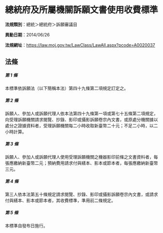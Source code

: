 # 總統府及所屬機關訴願文書使用收費標準

**法規類別**：總統＞總統府＞訴願審議目

**異動日期**：2014/06/26  

**法規網址**：https://law.moj.gov.tw/LawClass/LawAll.aspx?pcode=A0020037





## 法條
##### 第 1 條
本標準依訴願法（以下簡稱本法）第四十九條第二項規定訂定之。

##### 第 2 條
訴願人、參加人或訴願代理人依本法第四十九條第一項或第七十五條第二項規定，向受理訴願機關請求閱覽、抄錄、影印或攝影訴願卷宗內文書，或原處分機關據以處分之證據資料者，受理訴願機關每二小時收取新臺幣二十元；不足二小時，以二小時計算。

##### 第 3 條
訴願人、參加人或訴願代理人使用受理訴願機關之機器影印前條之文書資料者，每張應繳納新臺幣二元；預納費用請求付與繕本、影本或節本者，每張應繳納新臺幣三元。

##### 第 4 條
第三人依本法第五十條規定請求閱覽、抄錄、影印或攝影訴願卷宗內文書，或請求付與繕本、影本或節本者，其收費標準，準用前二條規定。

##### 第 5 條
本標準自發布日施行。



